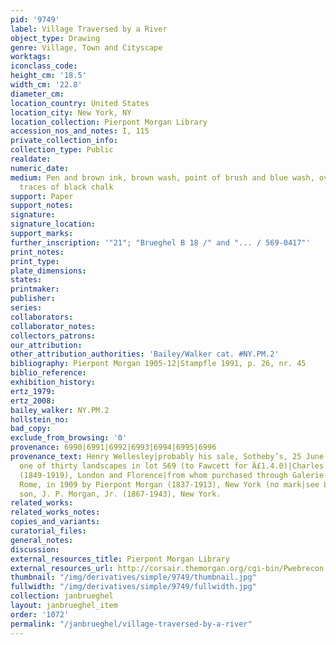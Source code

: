 ```yaml
---
pid: '9749'
label: Village Traversed by a River
object_type: Drawing
genre: Village, Town and Cityscape
worktags:
iconclass_code:
height_cm: '18.5'
width_cm: '22.8'
diameter_cm:
location_country: United States
location_city: New York, NY
location_collection: Pierpont Morgan Library
accession_nos_and_notes: I, 115
private_collection_info:
collection_type: Public
realdate:
numeric_date:
medium: Pen and brown ink, brown wash, point of brush and blue wash, over very faint
  traces of black chalk
support: Paper
support_notes:
signature:
signature_location:
support_marks:
further_inscription: '"21"; "Brueghel B 18 /" and "... / 569-0417"'
print_notes:
print_type:
plate_dimensions:
states:
printmaker:
publisher:
series:
collaborators:
collaborator_notes:
collectors_patrons:
our_attribution:
other_attribution_authorities: 'Bailey/Walker cat. #NY.PM.2'
bibliography: Pierpont Morgan 1905-12|Stampfle 1991, p. 26, nr. 45
biblio_reference:
exhibition_history:
ertz_1979:
ertz_2008:
bailey_walker: NY.PM.2
hollstein_no:
bad_copy:
exclude_from_browsing: '0'
provenance: 6990|6991|6992|6993|6994|6995|6996
provenance_text: Henry Wellesley|probably his sale, Sotheby’s, 25 June - 10 July 1866,
  one of thirty landscapes in lot 569 (to Fawcett for Â£1.4.0)|Charles Fairfax Murray
  (1849-1919), London and Florence|from whom purchased through Galerie Alexandre Imbert,
  Rome, in 1909 by Pierpont Morgan (1837-1913), New York (no mark|see Lugt 1509)|his
  son, J. P. Morgan, Jr. (1867-1943), New York.
related_works:
related_works_notes:
copies_and_variants:
curatorial_files:
general_notes:
discussion:
external_resources_title: Pierpont Morgan Library
external_resources_url: http://corsair.themorgan.org/cgi-bin/Pwebrecon.cgi
thumbnail: "/img/derivatives/simple/9749/thumbnail.jpg"
fullwidth: "/img/derivatives/simple/9749/fullwidth.jpg"
collection: janbrueghel
layout: janbrueghel_item
order: '1072'
permalink: "/janbrueghel/village-traversed-by-a-river"
---
```

